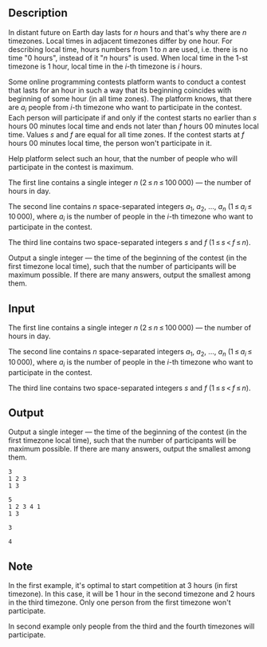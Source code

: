 ## Description

<div><p>In distant future on Earth day lasts for <span class="tex-span"><i>n</i></span> hours and that's why there are <span class="tex-span"><i>n</i></span> timezones. Local times in adjacent timezones differ by one hour. For describing local time, hours numbers from <span class="tex-span">1</span> to <span class="tex-span"><i>n</i></span> are used, i.e. there is no time "0 hours", instead of it "<span class="tex-span"><i>n</i></span> hours" is used. When local time in the <span class="tex-span">1</span>-st timezone is <span class="tex-span">1</span> hour, local time in the <span class="tex-span"><i>i</i></span>-th timezone is <span class="tex-span"><i>i</i></span> hours.</p><p>Some online programming contests platform wants to conduct a contest that lasts for an hour in such a way that its beginning coincides with beginning of some hour (in all time zones). The platform knows, that there are <span class="tex-span"><i>a</i><sub class="lower-index"><i>i</i></sub></span> people from <span class="tex-span"><i>i</i></span>-th timezone who want to participate in the contest. Each person will participate if and only if the contest starts no earlier than <span class="tex-span"><i>s</i></span> hours 00 minutes local time and ends not later than <span class="tex-span"><i>f</i></span> hours 00 minutes local time. Values <span class="tex-span"><i>s</i></span> and <span class="tex-span"><i>f</i></span> are equal for all time zones. If the contest starts at <span class="tex-span"><i>f</i></span> hours 00 minutes local time, the person won't participate in it.</p><p>Help platform select such an hour, that the number of people who will participate in the contest is maximum. </p></div><div class="input-specification"><p>The first line contains a single integer <span class="tex-span"><i>n</i></span> (<span class="tex-span">2 ≤ <i>n</i> ≤ 100 000</span>)&nbsp;— the number of hours in day.</p><p>The second line contains <span class="tex-span"><i>n</i></span> space-separated integers <span class="tex-span"><i>a</i><sub class="lower-index">1</sub></span>, <span class="tex-span"><i>a</i><sub class="lower-index">2</sub></span>, ..., <span class="tex-span"><i>a</i><sub class="lower-index"><i>n</i></sub></span> (<span class="tex-span">1 ≤ <i>a</i><sub class="lower-index"><i>i</i></sub> ≤ 10 000</span>), where <span class="tex-span"><i>a</i><sub class="lower-index"><i>i</i></sub></span> is the number of people in the <span class="tex-span"><i>i</i></span>-th timezone who want to participate in the contest.</p><p>The third line contains two space-separated integers <span class="tex-span"><i>s</i></span> and <span class="tex-span"><i>f</i></span> (<span class="tex-span">1 ≤ <i>s</i> &lt; <i>f</i> ≤ <i>n</i></span>).</p></div><div class="output-specification"><p>Output a single integer&nbsp;— the time of the beginning of the contest (in the first timezone local time), such that the number of participants will be maximum possible. If there are many answers, output the smallest among them.</p></div>

## Input

<p>The first line contains a single integer <span class="tex-span"><i>n</i></span> (<span class="tex-span">2 ≤ <i>n</i> ≤ 100 000</span>)&nbsp;— the number of hours in day.</p><p>The second line contains <span class="tex-span"><i>n</i></span> space-separated integers <span class="tex-span"><i>a</i><sub class="lower-index">1</sub></span>, <span class="tex-span"><i>a</i><sub class="lower-index">2</sub></span>, ..., <span class="tex-span"><i>a</i><sub class="lower-index"><i>n</i></sub></span> (<span class="tex-span">1 ≤ <i>a</i><sub class="lower-index"><i>i</i></sub> ≤ 10 000</span>), where <span class="tex-span"><i>a</i><sub class="lower-index"><i>i</i></sub></span> is the number of people in the <span class="tex-span"><i>i</i></span>-th timezone who want to participate in the contest.</p><p>The third line contains two space-separated integers <span class="tex-span"><i>s</i></span> and <span class="tex-span"><i>f</i></span> (<span class="tex-span">1 ≤ <i>s</i> &lt; <i>f</i> ≤ <i>n</i></span>).</p>

## Output

<p>Output a single integer&nbsp;— the time of the beginning of the contest (in the first timezone local time), such that the number of participants will be maximum possible. If there are many answers, output the smallest among them.</p>





```input1
3
1 2 3
1 3

```




```input2
5
1 2 3 4 1
1 3

```




```output1
3

```




```output2
4

```



## Note

<p>In the first example, it's optimal to start competition at <span class="tex-span">3</span> hours (in first timezone). In this case, it will be <span class="tex-span">1</span> hour in the second timezone and <span class="tex-span">2</span> hours in the third timezone. Only one person from the first timezone won't participate.</p><p>In second example only people from the third and the fourth timezones will participate.</p>

